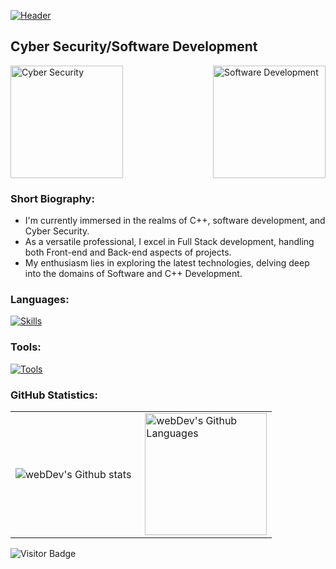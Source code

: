 [![Header](https://i.postimg.cc/s259SrTx/lazydevbanner.png)](https://devbutlazy.vn.ua/)

## Cyber Security/Software Development

<div style="display: flex; justify-content: space-between;">
  <a>
    <img src="https://i.postimg.cc/15Pt5ZqM/cybersecurity.png" alt="Cyber Security" width="180"/>
  </a>
  <a>
    <img src="https://i.postimg.cc/s22GfCbb/software-dev.png" alt="Software Development" width="180"/>
  </a>
</div>


### Short Biography:
<!-- YOUTUBE:START -->
- I'm currently immersed in the realms of C++, software development, and Cyber Security. 
- As a versatile professional, I excel in Full Stack development, handling both Front-end and Back-end aspects of projects.
- My enthusiasm lies in exploring the latest technologies, delving deep into the domains of Software and C++ Development.
<!-- YOUTUBE:END -->

### Languages:
[![Skills](https://skillicons.dev/icons?i=cpp,python,html,css,sqlite,powershell)](https://skillicons.dev)
### Tools:
[![Tools](https://skillicons.dev/icons?i=git,discord,vscode,visualstudio)](https://skillicons.dev)

### GitHub Statistics: 
  
 <table> 
   <tr> 
     <td> 
       <img align="left" src="http://github-readme-streak-stats.herokuapp.com?user=devbutlazy&theme=dark&background=000000" alt="webDev's Github stats" /> 
     </td> 
     <td> 
       <img height="195px" align="right" alt="webDev's Github Languages" src="https://github-readme-stats-sigma-five.vercel.app/api/top-langs/?username=devbutlazy&layout=compact&theme=vision-friendly-dark" /> 
     </td> 
   </tr> 
 </table> 
  
 ![Visitor Badge](https://visitor-badge.laobi.icu/badge?page_id=devbutlazy)